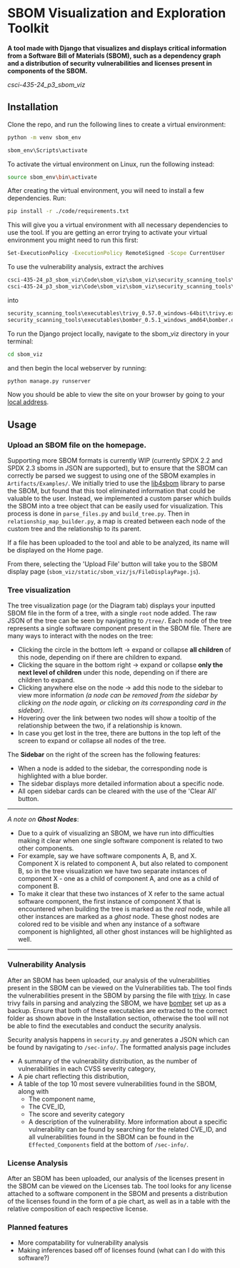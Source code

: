 # SBOM Visualization and Exploration Toolkit
**A tool made with Django that visualizes and displays critical information from a Software Bill of Materials (SBOM), such as a dependency graph and a distribution of security vulnerabilities and licenses present in components of the SBOM.**

_csci-435-24_p3_sbom_viz_

## Installation
Clone the repo, and run the following lines to create a virtual environment:

```bash
python -m venv sbom_env

sbom_env\Scripts\activate
```
To activate the virtual environment on Linux, run the following instead:
```bash
source sbom_env\bin\activate
```
After creating the virtual environment, you will need to install a few dependencies. Run:
```bash
pip install -r ./code/requirements.txt
```

This will give you a virtual environment with all necessary dependencies to use the tool.
If you are getting an error trying to activate your virtual environment you might need to run this first:

```bash
Set-ExecutionPolicy -ExecutionPolicy RemoteSigned -Scope CurrentUser
```

To use the vulnerability analysis, extract the archives
```bash
csci-435-24_p3_sbom_viz\Code\sbom_viz\sbom_viz\security_scanning_tools\trivy_0.57.0_windows-64bit.zip
csci-435-24_p3_sbom_viz\Code\sbom_viz\sbom_viz\security_scanning_tools\bomber_0.5.1_windows_amd64.tar.gz
```
into 
```bash
security_scanning_tools\executables\trivy_0.57.0_windows-64bit\trivy.exe
security_scanning_tools\executables\bomber_0.5.1_windows_amd64\bomber.exe
```

To run the Django project locally, navigate to the sbom_viz directory in your terminal:

```bash
cd sbom_viz
```

and then begin the local webserver by running:

```bash
python manage.py runserver
```

Now you should be able to view the site on your browser by going to your [local address](http://127.0.0.1:8000/).


## Usage
### Upload an SBOM file on the homepage.
Supporting more SBOM formats is currently WIP (currently SPDX 2.2 and SPDX 2.3 sboms in JSON are supported), but to ensure that the SBOM can correctly be parsed we suggest to using one of the SBOM examples in `Artifacts/Examples/`.
We initially tried to use the [lib4sbom](https://pypi.org/project/lib4sbom/) library to parse the SBOM, but found that this tool eliminated information that could be valuable to the user. Instead, we implemented a custom parser which builds the SBOM into a tree object that can be easily used for visualization. This process is done in `parse_files.py` and `build_tree.py`. Then in `relationship_map_builder.py`, a map is created between each node of the custom tree and the relationship to its parent.

If a file has been uploaded to the tool and able to be analyzed, its name will be displayed on the Home page.

From there, selecting the 'Upload File' button will take you to the SBOM display page (`sbom_viz/static/sbom_viz/js/FileDisplayPage.js`).

### Tree visualization
The tree visualization page (or the Diagram tab) displays your inputted SBOM file in the form of a tree, with a single `root` node added. The raw JSON of the tree can be seen by navigating to `/tree/`. Each node of the tree represents a single software component present in the SBOM file. There are many ways to interact with the nodes on the tree:
  - Clicking the circle in the bottom left -> expand or collapse __all children__ of this node, depending on if there are children to expand.
  - Clicking the square in the bottom right -> expand or collapse __only the next level of children__ under this node, depending on if there are children to expand.
  - Clicking anywhere else on the node -> add this node to the sidebar to view more information *(a node can be removed from the sidebar by clicking on the node again, or clicking on its corresponding card in the sidebar)*.
  - Hovering over the link between two nodes will show a tooltip of the relationship between the two, if a relationship is known.
  - In case you get lost in the tree, there are buttons in the top left of the screen to expand or collapse all nodes of the tree.
    
The **Sidebar** on the right of the screen has the following features:
  - When a node is added to the sidebar, the corresponding node is highlighted with a blue border.
  - The sidebar displays more detailed information about a specific node.
  - All open sidebar cards can be cleared with the use of the 'Clear All' button.
---
_A note on **Ghost Nodes**_: 
- Due to a quirk of visualizing an SBOM, we have run into difficulties making it clear when one single software component is related to two other components.
- For example, say we have software components A, B, and X. Component X is related to component A, but also related to component B, so in the tree visualization we have two separate instances of component X - one as a child of component A, and one as a child of component B.
- To make it clear that these two instances of X refer to the same actual software component, the first instance of component X that is encountered when building the tree is marked as the *real* node, while all other instances are marked as a *ghost* node. These ghost nodes are colored red to be visible and when any instance of a software component is highlighted, all other ghost instances will be highlighted as well.
---

### Vulnerability Analysis
After an SBOM has been uploaded, our analysis of the vulnerabilities present in the SBOM can be viewed on the Vulnerabilities tab. The tool finds the vulnerabilities present in the SBOM by parsing the file with [trivy](https://github.com/aquasecurity/trivy). In case trivy fails in parsing and analyzing the SBOM, we have [bomber](https://github.com/devops-kung-fu/bomber) set up as a backup. Ensure that both of these executables are extracted to the correct folder as shown above in the Installation section, otherwise the tool will not be able to find the executables and conduct the security analysis.

Security analysis happens in `security.py` and generates a JSON which can be found by navigating to `/sec-info/`. The formatted analysis page includes
- A summary of the vulnerability distribution, as the number of vulnerabilities in each CVSS severity category,
- A pie chart reflecting this distribution,
- A table of the top 10 most severe vulnerabilities found in the SBOM, along with
  - The component name,
  - The CVE_ID,
  - The score and severity category
  - A description of the vulnerability.
More information about a specific vulnerability can be found by searching for the related CVE_ID, and all vulnerabilities found in the SBOM can be found in the `Effected_Components` field at the bottom of `/sec-info/`.

### License Analysis
After an SBOM has been uploaded, our analysis of the licenses present in the SBOM can be viewed on the Licenses tab. The tool looks for any license attached to a software component in the SBOM and presents a distribution of the licenses found in the form of a pie chart, as well as in a table with the relative composition of each respective license. 

### Planned features
- More compatability for vulnerability analysis
- Making inferences based off of licenses found (what can I do with this software?)
